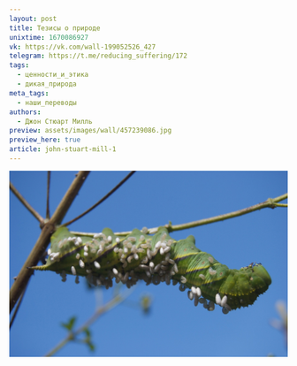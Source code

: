 ```yaml
---
layout: post
title: Тезисы о природе
unixtime: 1670086927
vk: https://vk.com/wall-199052526_427
telegram: https://t.me/reducing_suffering/172
tags:
  - ценности_и_этика
  - дикая_природа
meta_tags:
  - наши_переводы
authors:
  - Джон Стюарт Милль
preview: assets/images/wall/457239086.jpg
preview_here: true
article: john-stuart-mill-1
---
```

![](assets/images/wall/457239086.jpg)